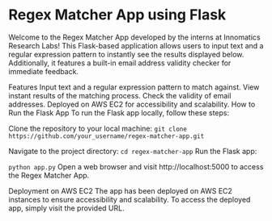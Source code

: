 # Regex Matcher App using Flask

Welcome to the Regex Matcher App developed by the interns at Innomatics Research Labs! This Flask-based application allows users to input text and a regular expression pattern to instantly see the results displayed below. Additionally, it features a built-in email address validity checker for immediate feedback.

Features
Input text and a regular expression pattern to match against.
View instant results of the matching process.
Check the validity of email addresses.
Deployed on AWS EC2 for accessibility and scalability.
How to Run the Flask App
To run the Flask app locally, follow these steps:

Clone the repository to your local machine:
`git clone https://github.com/your_username/regex-matcher-app.git`

Navigate to the project directory:
`cd regex-matcher-app`
Run the Flask app:

`python app.py`
Open a web browser and visit http://localhost:5000 to access the Regex Matcher App.

Deployment on AWS EC2
The app has been deployed on AWS EC2 instances to ensure accessibility and scalability. To access the deployed app, simply visit the provided URL.
